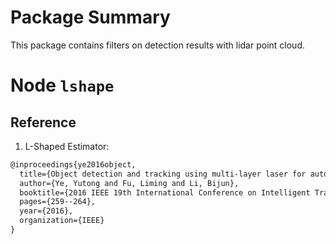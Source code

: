 # Package Summary
This package contains filters on detection results with lidar point cloud.

# Node `lshape`

## Reference
1. L-Shaped Estimator: 
  ```tex
  @inproceedings{ye2016object,
    title={Object detection and tracking using multi-layer laser for autonomous urban driving},
    author={Ye, Yutong and Fu, Liming and Li, Bijun},
    booktitle={2016 IEEE 19th International Conference on Intelligent Transportation Systems (ITSC)},
    pages={259--264},
    year={2016},
    organization={IEEE}
  }
  ```

